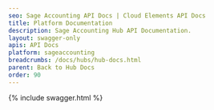 ```yaml
---
seo: Sage Accounting API Docs | Cloud Elements API Docs
title: Platform Documentation
description: Sage Accounting Hub API Documentation.
layout: swagger-only
apis: API Docs
platform: sageaccounting
breadcrumbs: /docs/hubs/hub-docs.html
parent: Back to Hub Docs
order: 90
---
```


{% include swagger.html %}
